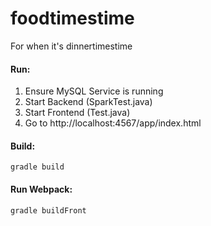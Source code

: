 # foodtimestime
For when it's dinnertimestime

#### Run:
1) Ensure MySQL Service is running
2) Start Backend (SparkTest.java)
3) Start Frontend (Test.java)
4) Go to http://localhost:4567/app/index.html

#### Build:
`gradle build`
#### Run Webpack:
`gradle buildFront`
